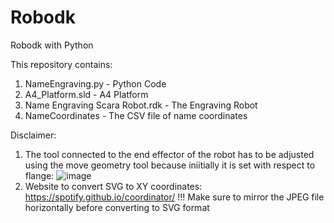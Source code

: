 # Robodk
Robodk with Python

This repository contains:

1) NameEngraving.py - Python Code
2) A4_Platform.sld  - A4 Platform
3) Name Engraving Scara Robot.rdk - The Engraving Robot 
4) NameCoordinates - The CSV file of name coordinates

Disclaimer: 
1) The tool connected to the end effector of the robot has to be adjusted using the move geometry tool because iniitially it is set with respect to flange:
![image](https://user-images.githubusercontent.com/97818701/149647298-5eeba366-77a4-4d0f-b4cd-049567dc138e.png)
2) Website to convert SVG to XY coordinates:
https://spotify.github.io/coordinator/
  !!! Make sure to mirror the JPEG file horizontally before converting to SVG format
  
